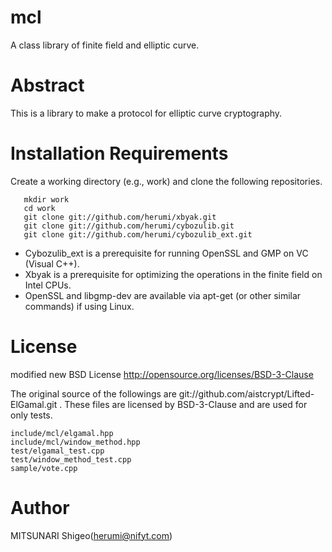 # mcl

A class library of finite field and elliptic curve.

# Abstract

This is a library to make a protocol for elliptic curve cryptography.

# Installation Requirements

Create a working directory (e.g., work) and clone the following repositories.

       mkdir work
       cd work
       git clone git://github.com/herumi/xbyak.git
       git clone git://github.com/herumi/cybozulib.git
       git clone git://github.com/herumi/cybozulib_ext.git

* Cybozulib_ext is a prerequisite for running OpenSSL and GMP on VC (Visual C++).
* Xbyak is a prerequisite for optimizing the operations in the finite field on Intel CPUs.
* OpenSSL and libgmp-dev are available via apt-get (or other similar commands) if using Linux.

# License

modified new BSD License
http://opensource.org/licenses/BSD-3-Clause

The original source of the followings are git://github.com/aistcrypt/Lifted-ElGamal.git .
These files are licensed by BSD-3-Clause and are used for only tests.

```
include/mcl/elgamal.hpp
include/mcl/window_method.hpp
test/elgamal_test.cpp
test/window_method_test.cpp
sample/vote.cpp
```

# Author

MITSUNARI Shigeo(herumi@nifyt.com)

